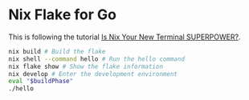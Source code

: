# Nix Flake for Go

This is following the tutorial [Is Nix Your New Terminal SUPERPOWER?](https://www.youtube.com/watch?v=m4ST2dq10no).

```sh
nix build # Build the flake
nix shell --command hello # Run the hello command
nix flake show # Show the flake information
nix develop # Enter the development environment
eval "$buildPhase"
./hello
```
